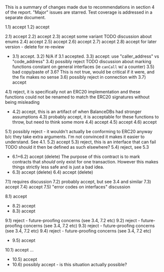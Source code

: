 This is a summary of changes made due to recommendations in section 4 of the report. "Major" issues are starred.
Test coverage is addressed in a separate document.


1.1) accept
1.2) accept

2.1) accept
2.2) accept
2.3) accept some variant  TODO discussion about enums
2.4) accept
2.5) accept
2.6) accept
2.7) accept
2.8) accept for later version - delete for re-review

* 3.1) accept.
3.2) N/A if 3.1 accepted.
3.3) accept: use "caller_address" vs "code_address"
3.4) possibly reject  TODO discussion about marking functions constant on general interfaces (ie `canCall` w/ a counter)
3.5) bad copy/paste of 3.6? This is not true, would be critical if it were, and the fix makes no sense
3.6) possibly reject in connection with 
3.7) accept

4.1) reject, it is specifically not an ERC20 implementation and these functions could not be renamed to match the ERC20 signatures without being misleading
* 4.2) accept, this is an artifact of when BalanceDBs had stronger assumptions
4.3) probably accept, it is acceptable for these functions to throw, but need to think some more
4.4) accept
4.5) accept
4.6) accept

5.1) possibly reject - it wouldn't actually be conforming to ERC20 anyway b/c they take extra arguments. I'm not convinced it makes it easier to understand. See 4.1.
5.2) accept
5.3) reject, this is an interface that can fail  TODO should it then be defined as such elsewhere?
5.4) reject, see 5.3


* 6.1+6.2) accept (delete) The purpose of this contract is to mark contracts that *should* only exist for one transaction. However this makes things strictly less safe and is just a bad idea.
* 6.3) accept (delete)
6.4) accept (delete)

7.1) requires discussion
7.2) probably accept, but see 3.4 and similar
7.3) accept
7.4) accept
7.5) "error codes on interfaces" discussion

8.1) accept
* 8.2) accept
* 8.3) accept

9.1) reject - future-proofing concerns (see 3.4, 7.2 etc)
9.2) reject - future-proofing concerns (see 3.4, 7.2 etc)
9.3) reject - future-proofing concerns (see 3.4, 7.2 etc)
9.4) reject - future-proofing concerns (see 3.4, 7.2 etc)

* 9.5) accept

10.1) accept
...
* 10.5) accept
* 10.6) possibly accept - is this situation actually possible?
